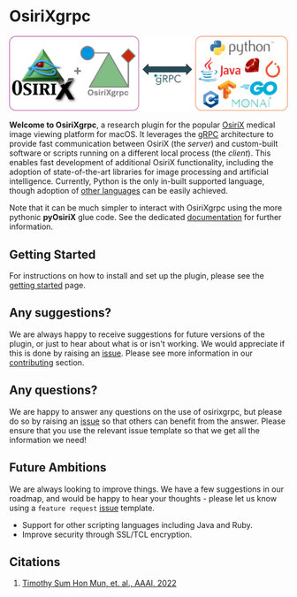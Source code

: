 # OsiriXgrpc	

![Welcome to OsiriXgrpc!](https://raw.githubusercontent.com/osirixgrpc/osirixgrpc/dev/docs/docs/assets/logo/logo-large.png)

__Welcome to OsiriXgrpc__, a research plugin for the popular [OsiriX](https://www.osirix-viewer.com) medical image 
viewing platform for macOS. It leverages the [gRPC](https://grpc.io) architecture to provide fast communication between 
OsiriX (the _server_) and custom-built software or scripts running on a different local process (the _client_).  This 
enables fast development of additional OsiriX functionality, including the adoption of state-of-the-art libraries for 
image processing and artificial intelligence.  Currently, Python is the only in-built supported language, though
adoption of [other languages](https://grpc.io/docs/languages) can be easily achieved.  

Note that it can be much simpler to interact with OsiriXgrpc using the more pythonic __pyOsiriX__ glue code. See the
dedicated [documentation](pyosirix/README.md) for further information.

## Getting Started
For instructions on how to install and set up the plugin, please see the [getting started](getting_started.md) page.

## Any suggestions?
We are always happy to receive suggestions for future versions of the plugin, or just to hear about what is or isn't 
working. We would appreciate if this is done by raising an [issue](https://github.com/osirixgrpc/osirixgrpc/issues). 
Please see more information in our [contributing](contributing/CONTRIBUTING.md) section.

## Any questions?
We are happy to answer any questions on the use of osirixgrpc, but please do so by raising an 
[issue](https://github.com/osirixgrpc/osirixgrpc/issues) so that others can benefit from the answer. Please ensure that 
you use the relevant issue template so that we get all the information we need!

## Future Ambitions
We are always looking to improve things. We have a few suggestions in our roadmap, and would be happy to hear your 
thoughts - please let us know using a `feature request` [issue](https://github.com/osirixgrpc/osirixgrpc/issues) 
template.

 - Support for other scripting languages including Java and Ruby.
 - Improve security through SSL/TCL encryption.  
 
## Citations

 1. [Timothy Sum Hon Mun, et. al., AAAI, 2022](https://ai-2-ase.github.io/papers/29%5cCameraReady%5cAAAI_OsiriXgrpc__Rapid_prototyping_and_development_of_state_of_the_art_artificial_intelligence_in_OsiriX_cam_ready.pdf)
 